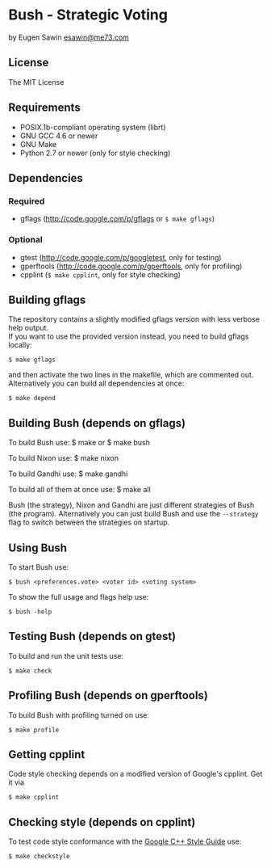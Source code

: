 # Bush - Strategic Voting
by Eugen Sawin <esawin@me73.com>

## License
The MIT License

## Requirements
* POSIX.1b-compliant operating system (librt)
* GNU GCC 4.6 or newer
* GNU Make
* Python 2.7 or newer (only for style checking)

## Dependencies
### Required
* gflags (http://code.google.com/p/gflags or `$ make gflags`)

### Optional
* gtest (http://code.google.com/p/googletest, only for testing)
* gperftools (http://code.google.com/p/gperftools, only for profiling)
* cpplint (`$ make cpplint`, only for style checking)

## Building gflags
The repository contains a slightly modified gflags version with less verbose
help output.  
If you want to use the provided version instead, you need to build gflags
locally:

    $ make gflags

and then activate the two lines in the makefile, which are commented out.
Alternatively you can build all dependencies at once:

    $ make depend

## Building Bush (depends on gflags)
To build Bush use:
    $ make  or  $ make bush

To build Nixon use:
    $ make nixon

To build Gandhi use:
    $ make gandhi

To build all of them at once use:
    $ make all

Bush (the strategy), Nixon and Gandhi are just different strategies of Bush 
(the program).
Alternatively you can just build Bush and use the `--strategy` flag to switch
between the strategies on startup.

## Using Bush
To start Bush use:

    $ bush <preferences.vote> <voter id> <voting system>

To show the full usage and flags help use:

    $ bush -help

## Testing Bush (depends on gtest)
To build and run the unit tests use:

    $ make check

## Profiling Bush (depends on gperftools)
To build Bush with profiling turned on use:

    $ make profile

## Getting cpplint
Code style checking depends on a modified version of Google's cpplint. Get it via
  
    $ make cpplint

## Checking style (depends on cpplint)
To test code style conformance with the [Google C++ Style Guide](http://google-styleguide.googlecode.com/svn/trunk/cppguide.xml) use:

    $ make checkstyle


